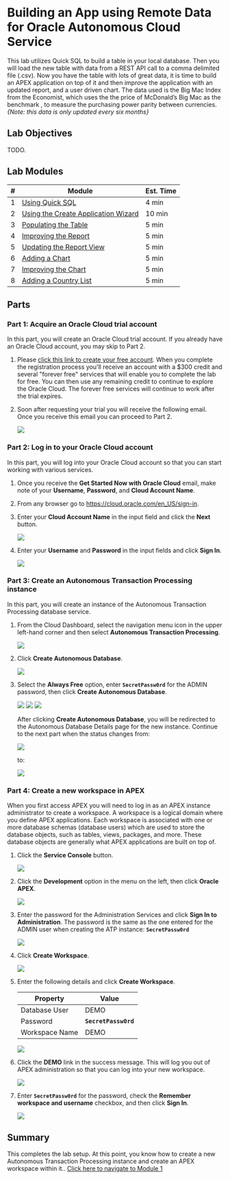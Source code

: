 # Building an App using Remote Data for Oracle Autonomous Cloud Service

This lab utilizes Quick SQL to build a table in your local database. Then you will load the new table with data from a REST API call to a comma delimited file (.csv). Now you have the table with lots of great data, it is time to build an APEX application on top of it and then improve the application with an updated report, and a user driven chart.
The data used is the Big Mac Index from the Economist, which uses the the price of McDonald’s Big Mac as the benchmark , to measure the purchasing power parity between currencies.
*{Note: this data is only updated every six months}*

## Lab Objectives

TODO.

## Lab Modules

| # | Module | Est. Time |
| --- | --- | --- |
| 1 | [Using Quick SQL](1-building-your-table-using-quick-sql.md) | 4 min |
| 2 | [Using the Create Application Wizard](2-creating-an-app-on-the-tables-from-quick-sql-using-the-create-application-wizard.md) | 10 min |
| 3 | [Populating the Table](3-using-the-apex-data-parser-populating-the-table.md) | 5 min |
| 4 | [Improving the Report](4-modifying-the-interactive-report-sql-improving-the-report.md) | 5 min |
| 5 | [Updating the Report View](5-updating-the-report-in-the-runtime-environment-updating-the-report-view.md) | 5 min |
| 6 | [Adding a Chart](6-adding-a-chart-for-a-single-country-adding-a-chart.md) | 5 min |
| 7 | [Improving the Chart](7-updating-chart-attributes-improving-the-chart.md) | 5 min |
| 8 | [Adding a Country List](8-adding-a-page-item-and-list-of-values-adding-a-country-list.md) | 5 min |

## Parts

### **Part 1**: Acquire an Oracle Cloud trial account

In this part, you will create an Oracle Cloud trial account. If you already have an Oracle Cloud account, you may skip to Part 2.

1.  Please [click this link to create your free account](https://myservices.us.oraclecloud.com/mycloud/signup?language=en&sourceType). When you complete the registration process you'll receive an account with a $300 credit and several "forever free" services that will enable you to complete the lab for free. You can then use any remaining credit to continue to explore the Oracle Cloud. The forever free services will continue to work after the trial expires.

2.  Soon after requesting your trial you will receive the following email. Once you receive this email you can proceed to Part 2.

    ![](images/0/get-started-email.png)

### **Part 2**: Log in to your Oracle Cloud account

In this part, you will log into your Oracle Cloud account so that you can start working with various services.

1. Once you receive the **Get Started Now with Oracle Cloud** email, make note of your **Username**, **Password**, and **Cloud Account Name**.

2. From any browser go to https://cloud.oracle.com/en_US/sign-in.

3. Enter your **Cloud Account Name** in the input field and click the **Next** button.

    ![](images/0/enter-oracle-cloud-account-name.png)

4. Enter your **Username** and **Password** in the input fields and click **Sign In**.

    ![](images/0/enter-user-name-and-password.png)

### **Part 3**: Create an Autonomous Transaction Processing instance

In this part, you will create an instance of the Autonomous Transaction Processing database service.

1. From the Cloud Dashboard, select the navigation menu icon in the upper left-hand corner and then select **Autonomous Transaction Processing**.

    ![](images/0/select-atp-in-nav-menu.png)

2. Click **Create Autonomous Database**.

    ![](images/0/click-create-autonomous-database.png)

3. Select the **Always Free** option, enter **```SecretPassw0rd```** for the ADMIN password, then click **Create Autonomous Database**.

    ![](images/0/atp-settings-1.png)
    ![](images/0/atp-settings-2.png)
    ![](images/0/atp-settings-3.png)

    After clicking **Create Autonomous Database**, you will be redirected to the Autonomous Database Details page for the new instance. Continue to the next part when the status changes from:

    ![](images/0/status-provisioning.png)
    
    to:

    ![](images/0/status-available.png)

### **Part 4**: Create a new workspace in APEX

When you first access APEX you will need to log in as an APEX instance administrator to create a workspace. A workspace is a logical domain where you define APEX applications. Each workspace is associated with one or more database schemas (database users) which are used to store the database objects, such as tables, views, packages, and more. These database objects are generally what APEX applications are built on top of.

1. Click the **Service Console** button.

    ![](images/0/click-atp-service-console.png)

2. Click the **Development** option in the menu on the left, then click **Oracle APEX**. 

    ![](images/0/click-oracle-apex.png)

3. Enter the password for the Administration Services and click **Sign In to Administration**. The password is the same as the one entered for the ADMIN user when creating the ATP instance: **```SecretPassw0rd```**

    ![](images/0/log-in-as-admin.png)

4. Click **Create Workspace**.

    ![](images/0/welcome-create-workspace.png)

5. Enter the following details and click **Create Workspace**.

    | Property | Value |
    | --- | --- |
    | Database User | DEMO |
    | Password | **`SecretPassw0rd`** |
    | Workspace Name | DEMO |

    ![](images/0/create-workspace.png)

6. Click the **DEMO** link in the success message. This will log you out of APEX administration so that you can log into your new workspace.

    ![](images/0/log-out-from-admin.png)

7. Enter **``SecretPassw0rd``** for the password, check the **Remember workspace and username** checkbox, and then click **Sign In**.

    ![](images/0/log-in-to-workspace.png)
    
## Summary

This completes the lab setup. At this point, you know how to create a new Autonomous Transaction Processing instance and create an APEX workspace within it.. [Click here to navigate to Module 1](1-building-your-rest-end-points-creating-a-sample-tables-and-rest-enabling.md)
